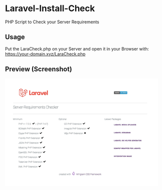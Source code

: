 # Laravel-Install-Check
PHP Script to Check your Server Requirements

## Usage
Put the LaraCheck.php on your Server and open it in your Browser with: https://your-domain.xyz/LaraCheck.php

## Preview (Screenshot)
![Preview Laravel Install Check](https://github.com/WA-MB/Laravel-Install-Check/raw/master/preview.jpg "Preview Laravel Install Check")
